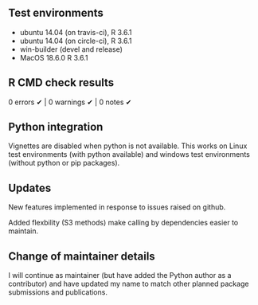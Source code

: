 ## Test environments
* ubuntu 14.04 (on travis-ci), R 3.6.1
* ubuntu 14.04 (on circle-ci), R 3.6.1
* win-builder (devel and release)
* MacOS 18.6.0 R 3.6.1 

## R CMD check results

0 errors ✔ | 0 warnings ✔ | 0 notes ✔

## Python integration

Vignettes are disabled when python is not available. This works on Linux test environments (with python available) and windows test environments (without python or pip packages).

## Updates

New features implemented in response to issues raised on github.

Added flexbility (S3 methods) make calling by dependencies easier to maintain.

## Change of maintainer details

I will continue as maintainer (but have added the Python author as a contributor)
and have updated my name to match other planned package submissions and publications.
